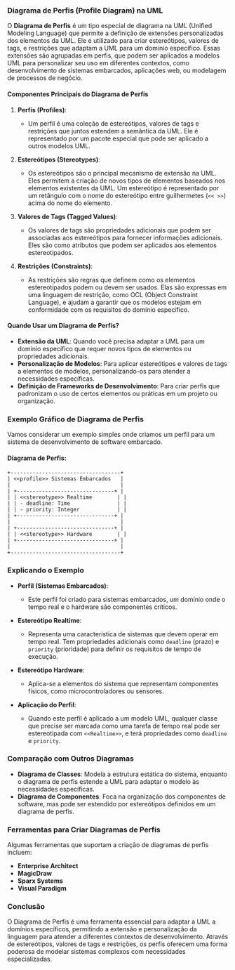 ### Diagrama de Perfis (Profile Diagram) na UML

O **Diagrama de Perfis** é um tipo especial de diagrama na UML (Unified Modeling Language) que permite a definição de extensões personalizadas dos elementos da UML. Ele é utilizado para criar estereótipos, valores de tags, e restrições que adaptam a UML para um domínio específico. Essas extensões são agrupadas em perfis, que podem ser aplicados a modelos UML para personalizar seu uso em diferentes contextos, como desenvolvimento de sistemas embarcados, aplicações web, ou modelagem de processos de negócio.

#### Componentes Principais do Diagrama de Perfis

1. **Perfis (Profiles)**:
   - Um perfil é uma coleção de estereótipos, valores de tags e restrições que juntos estendem a semântica da UML. Ele é representado por um pacote especial que pode ser aplicado a outros modelos UML.

2. **Estereótipos (Stereotypes)**:
   - Os estereótipos são o principal mecanismo de extensão na UML. Eles permitem a criação de novos tipos de elementos baseados nos elementos existentes da UML. Um estereótipo é representado por um retângulo com o nome do estereótipo entre guilhermetes (`<< >>`) acima do nome do elemento.

3. **Valores de Tags (Tagged Values)**:
   - Os valores de tags são propriedades adicionais que podem ser associadas aos estereótipos para fornecer informações adicionais. Eles são como atributos que podem ser aplicados aos elementos estereotipados.

4. **Restrições (Constraints)**:
   - As restrições são regras que definem como os elementos estereotipados podem ou devem ser usados. Elas são expressas em uma linguagem de restrição, como OCL (Object Constraint Language), e ajudam a garantir que os modelos estejam em conformidade com os requisitos do domínio específico.

#### Quando Usar um Diagrama de Perfis?

- **Extensão da UML**: Quando você precisa adaptar a UML para um domínio específico que requer novos tipos de elementos ou propriedades adicionais.
- **Personalização de Modelos**: Para aplicar estereótipos e valores de tags a elementos de modelos, personalizando-os para atender a necessidades específicas.
- **Definição de Frameworks de Desenvolvimento**: Para criar perfis que padronizam o uso de certos elementos ou práticas em um projeto ou organização.

### Exemplo Gráfico de Diagrama de Perfis

Vamos considerar um exemplo simples onde criamos um perfil para um sistema de desenvolvimento de software embarcado.

#### Diagrama de Perfis:

```plaintext
+-----------------------------------+
| <<profile>> Sistemas Embarcados   |
|                                   |
| +-------------------------------+ |
| | <<stereotype>> Realtime        | |
| | - deadline: Time               | |
| | - priority: Integer            | |
| +-------------------------------+ |
|                                   |
| +-------------------------------+ |
| | <<stereotype>> Hardware        | |
| +-------------------------------+ |
|                                   |
+-----------------------------------+
```

### Explicando o Exemplo

- **Perfil (Sistemas Embarcados)**:
  - Este perfil foi criado para sistemas embarcados, um domínio onde o tempo real e o hardware são componentes críticos.

- **Estereótipo Realtime**:
  - Representa uma característica de sistemas que devem operar em tempo real. Tem propriedades adicionais como `deadline` (prazo) e `priority` (prioridade) para definir os requisitos de tempo de execução.
  
- **Estereótipo Hardware**:
  - Aplica-se a elementos do sistema que representam componentes físicos, como microcontroladores ou sensores.

- **Aplicação do Perfil**:
  - Quando este perfil é aplicado a um modelo UML, qualquer classe que precise ser marcada como uma tarefa de tempo real pode ser estereotipada com `<<Realtime>>`, e terá propriedades como `deadline` e `priority`.

### Comparação com Outros Diagramas

- **Diagrama de Classes**: Modela a estrutura estática do sistema, enquanto o diagrama de perfis estende a UML para adaptar o modelo às necessidades específicas.
- **Diagrama de Componentes**: Foca na organização dos componentes de software, mas pode ser estendido por estereótipos definidos em um diagrama de perfis.

### Ferramentas para Criar Diagramas de Perfis

Algumas ferramentas que suportam a criação de diagramas de perfis incluem:
- **Enterprise Architect**
- **MagicDraw**
- **Sparx Systems**
- **Visual Paradigm**

### Conclusão

O Diagrama de Perfis é uma ferramenta essencial para adaptar a UML a domínios específicos, permitindo a extensão e personalização da linguagem para atender a diferentes contextos de desenvolvimento. Através de estereótipos, valores de tags e restrições, os perfis oferecem uma forma poderosa de modelar sistemas complexos com necessidades especializadas.